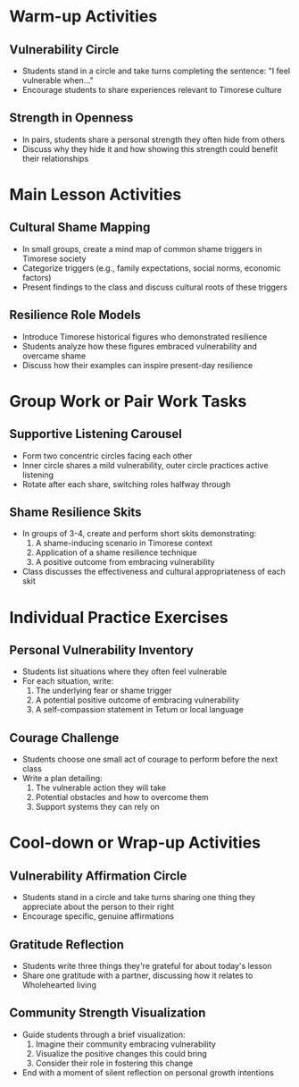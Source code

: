 # Warm-up Activities

## Vulnerability Circle
- Students stand in a circle and take turns completing the sentence: "I feel vulnerable when..."
- Encourage students to share experiences relevant to Timorese culture

## Strength in Openness
- In pairs, students share a personal strength they often hide from others
- Discuss why they hide it and how showing this strength could benefit their relationships

# Main Lesson Activities

## Cultural Shame Mapping
- In small groups, create a mind map of common shame triggers in Timorese society
- Categorize triggers (e.g., family expectations, social norms, economic factors)
- Present findings to the class and discuss cultural roots of these triggers

## Resilience Role Models
- Introduce Timorese historical figures who demonstrated resilience
- Students analyze how these figures embraced vulnerability and overcame shame
- Discuss how their examples can inspire present-day resilience

# Group Work or Pair Work Tasks

## Supportive Listening Carousel
- Form two concentric circles facing each other
- Inner circle shares a mild vulnerability, outer circle practices active listening
- Rotate after each share, switching roles halfway through

## Shame Resilience Skits
- In groups of 3-4, create and perform short skits demonstrating:
  1. A shame-inducing scenario in Timorese context
  2. Application of a shame resilience technique
  3. A positive outcome from embracing vulnerability
- Class discusses the effectiveness and cultural appropriateness of each skit

# Individual Practice Exercises

## Personal Vulnerability Inventory
- Students list situations where they often feel vulnerable
- For each situation, write:
  1. The underlying fear or shame trigger
  2. A potential positive outcome of embracing vulnerability
  3. A self-compassion statement in Tetum or local language

## Courage Challenge
- Students choose one small act of courage to perform before the next class
- Write a plan detailing:
  1. The vulnerable action they will take
  2. Potential obstacles and how to overcome them
  3. Support systems they can rely on

# Cool-down or Wrap-up Activities

## Vulnerability Affirmation Circle
- Students stand in a circle and take turns sharing one thing they appreciate about the person to their right
- Encourage specific, genuine affirmations

## Gratitude Reflection
- Students write three things they're grateful for about today's lesson
- Share one gratitude with a partner, discussing how it relates to Wholehearted living

## Community Strength Visualization
- Guide students through a brief visualization:
  1. Imagine their community embracing vulnerability
  2. Visualize the positive changes this could bring
  3. Consider their role in fostering this change
- End with a moment of silent reflection on personal growth intentions